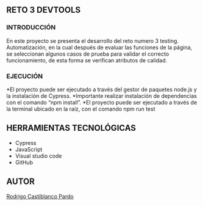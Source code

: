 ## RETO 3 DEVTOOLS

### INTRODUCCIÓN 
En este proyecto se presenta el desarrollo del reto numero 3 testing.
Automatización, en la cual después de evaluar las funciones de la página, 
se seleccionan algunos casos de prueba para validar el correcto
funcionamiento, de esta forma se verifican atributos de calidad.

### EJECUCIÓN

*El proyecto puede ser ejecutado a través del gestor de paquetes node.js y la instalación de Cypress.
*Importante realizar instalación de dependencias con el comando “npm install”.
*El proyecto puede ser ejecutado a través de la terminal ubicado en la raíz, con el comando npm run test

## HERRAMIENTAS TECNOLÓGICAS

* Cypress
* JavaScript
* Visual studio code
* GitHub

## AUTOR
[Rodrigo Castiblanco Pardo](https://www.linkedin.com/in/rodrigocastiblanco/)
